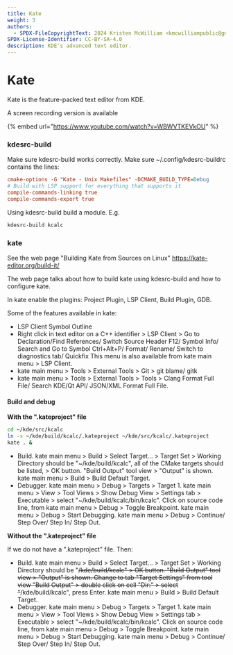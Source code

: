```yaml
---
title: Kate
weight: 3
authors:
  - SPDX-FileCopyrightText: 2024 Kristen McWilliam <kmcwilliampublic@gmail.com>
SPDX-License-Identifier: CC-BY-SA-4.0
description: KDE's advanced text editor.
---
```


# Kate

Kate is the feature-packed text editor from KDE.

A screen recording version is available

{% embed url="https://www.youtube.com/watch?v=WBWVTKEVkOU" %}

### kdesrc-build

Make sure kdesrc-build works correctly. Make sure \~/.config/kdesrc-buildrc contains the lines:

```ini
cmake-options -G "Kate - Unix Makefiles" -DCMAKE_BUILD_TYPE=Debug
# Build with LSP support for everything that supports it
compile-commands-linking true
compile-commands-export true
```

Using kdesrc-build build a module. E.g.

```bash
kdesrc-build kcalc
```

### kate

See the web page "Building Kate from Sources on Linux" https://kate-editor.org/build-it/

The web page talks about how to build kate using kdesrc-build and how to configure kate.

In kate enable the plugins: Project Plugin, LSP Client, Build Plugin, GDB.

Some of the features available in kate:

* LSP Client Symbol Outline
* Right click in text editor on a C++ identifier > LSP Client > Go to Declaration/Find References/ Switch Source Header F12/ Symbol Info/ Search and Go to Symbol Ctrl+Alt+P/ Format/ Rename/ Switch to diagnostics tab/ Quickfix This menu is also available from kate main menu > LSP Client.
* kate main menu > Tools > External Tools > Git > git blame/ gitk
* kate main menu > Tools > External Tools > Tools > Clang Format Full File/ Search KDE/Qt API/ JSON/XML Format Full File.

#### Build and debug

**With the ".kateproject" file**

```bash
cd ~/kde/src/kcalc
ln -s ~/kde/build/kcalc/.kateproject ~/kde/src/kcalc/.kateproject
kate . &
```

* Build. kate main menu > Build > Select Target... > Target Set > Working Directory should be "\~/kde/build/kcalc", all of the CMake targets should be listed, > OK button. "Build Output" tool view > "Output" is shown. kate main menu > Build > Build Default Target.
* Debugger. kate main menu > Debug > Targets > Target 1. kate main menu > View > Tool Views > Show Debug View > Settings tab > Executable > select "\~/kde/build/kcalc/bin/kcalc". Click on source code line, from kate main menu > Debug > Toggle Breakpoint. kate main menu > Debug > Start Debugging. kate main menu > Debug > Continue/ Step Over/ Step In/ Step Out.

**Without the ".kateproject" file**

If we do not have a ".kateproject" file. Then:

* Build. kate main menu > Build > Select Target... > Target Set > Working Directory should be "~~/kde/build/kcalc" > OK button. "Build Output" tool view > "Output" is shown. Change to tab "Target Settings" from tool view "Build Output" > double click on cell "Dir:" > select "~~/kde/build/kcalc", press Enter. kate main menu > Build > Build Default Target.
* Debugger. kate main menu > Debug > Targets > Target 1. kate main menu > View > Tool Views > Show Debug View > Settings tab > Executable > select "\~/kde/build/kcalc/bin/kcalc". Click on source code line, from kate main menu > Debug > Toggle Breakpoint. kate main menu > Debug > Start Debugging. kate main menu > Debug > Continue/ Step Over/ Step In/ Step Out.
